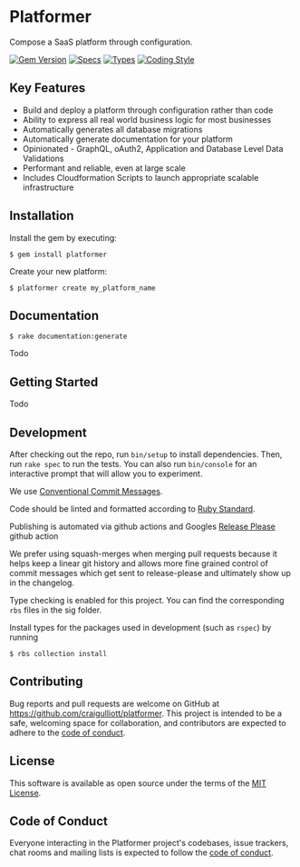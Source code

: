 # Platformer

Compose a SaaS platform through configuration.

[![Gem Version](https://badge.fury.io/rb/platformer.svg)](https://badge.fury.io/rb/platformer)
[![Specs](https://github.com/craigulliott/platformer/actions/workflows/specs.yml/badge.svg)](https://github.com/craigulliott/platformer/actions/workflows/specs.yml)
[![Types](https://github.com/craigulliott/platformer/actions/workflows/types.yml/badge.svg)](https://github.com/craigulliott/platformer/actions/workflows/types.yml)
[![Coding Style](https://github.com/craigulliott/platformer/actions/workflows/linter.yml/badge.svg)](https://github.com/craigulliott/platformer/actions/workflows/linter.yml)

## Key Features

* Build and deploy a platform through configuration rather than code
* Ability to express all real world business logic for most businesses
* Automatically generates all database migrations
* Automatically generate documentation for your platform
* Opinionated - GraphQL, oAuth2, Application and Database Level Data Validations
* Performant and reliable, even at large scale
* Includes Cloudformation Scripts to launch appropriate scalable infrastructure

## Installation

Install the gem by executing:

    $ gem install platformer

Create your new platform:

    $ platformer create my_platform_name

## Documentation

    $ rake documentation:generate

Todo

## Getting Started

Todo


## Development

After checking out the repo, run `bin/setup` to install dependencies. Then, run `rake spec` to run the tests. You can also run `bin/console` for an interactive prompt that will allow you to experiment.

We use [Conventional Commit Messages](https://gist.github.com/qoomon/5dfcdf8eec66a051ecd85625518cfd13).

Code should be linted and formatted according to [Ruby Standard](https://github.com/standardrb/standard).

Publishing is automated via github actions and Googles [Release Please](https://github.com/google-github-actions/release-please-action) github action

We prefer using squash-merges when merging pull requests because it helps keep a linear git history and allows more fine grained control of commit messages which get sent to release-please and ultimately show up in the changelog.

Type checking is enabled for this project. You can find the corresponding `rbs` files in the sig folder.

Install types for the packages used in development (such as `rspec`) by running

    $ rbs collection install

## Contributing

Bug reports and pull requests are welcome on GitHub at https://github.com/craigulliott/platformer. This project is intended to be a safe, welcoming space for collaboration, and contributors are expected to adhere to the [code of conduct](https://github.com/craigulliott/platformer/blob/master/CODE_OF_CONDUCT.md).

## License

This software is available as open source under the terms of the [MIT License](https://opensource.org/licenses/MIT).

## Code of Conduct

Everyone interacting in the Platformer project's codebases, issue trackers, chat rooms and mailing lists is expected to follow the [code of conduct](https://github.com/craigulliott/platformer/blob/master/CODE_OF_CONDUCT.md).
